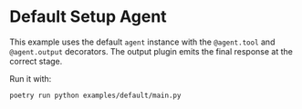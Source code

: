 # Default Setup Agent

This example uses the default `agent` instance with the
`@agent.tool` and `@agent.output` decorators. The output plugin
emits the final response at the correct stage.

Run it with:

```bash
poetry run python examples/default/main.py
```
